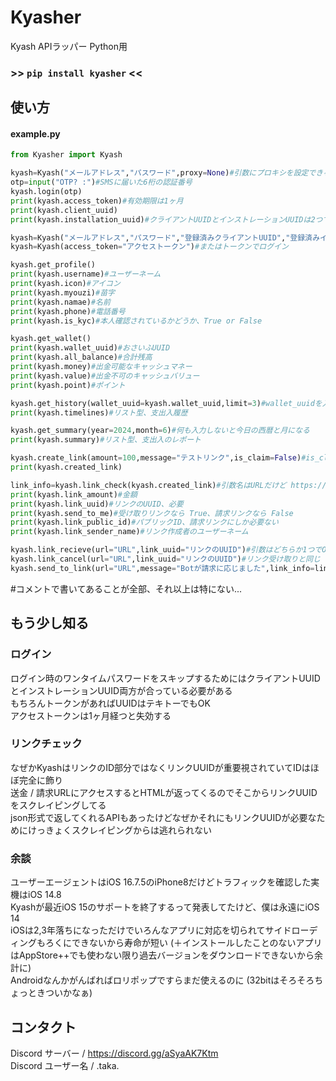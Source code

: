 # Kyasher
Kyash APIラッパー Python用
### >> ```pip install kyasher``` <<
## 使い方
#### example.py  
```py
from Kyasher import Kyash

kyash=Kyash("メールアドレス","パスワード",proxy=None)#引数にプロキシを設定できる、proxy=dict
otp=input("OTP? :")#SMSに届いた6桁の認証番号
kyash.login(otp)
print(kyash.access_token)#有効期限は1ヶ月
print(kyash.client_uuid)
print(kyash.installation_uuid)#クライアントUUIDとインストレーションUUIDは2つで1セット

kyash=Kyash("メールアドレス","パスワード","登録済みクライアントUUID","登録済みインストレーションUUID")#これでログイン時のOTP認証をスキップできる
kyash=Kyash(access_token="アクセストークン")#またはトークンでログイン

kyash.get_profile()
print(kyash.username)#ユーザーネーム
print(kyash.icon)#アイコン
print(kyash.myouzi)#苗字
print(kyash.namae)#名前
print(kyash.phone)#電話番号
print(kyash.is_kyc)#本人確認されているかどうか、True or False

kyash.get_wallet()
print(kyash.wallet_uuid)#おさいふUUID
print(kyash.all_balance)#合計残高
print(kyash.money)#出金可能なキャッシュマネー
print(kyash.value)#出金不可のキャッシュバリュー
print(kyash.point)#ポイント

kyash.get_history(wallet_uuid=kyash.wallet_uuid,limit=3)#wallet_uuidを入力しなかったらその場で取得するので入力しなくてもOK
print(kyash.timelines)#リスト型、支出入履歴

kyash.get_summary(year=2024,month=6)#何も入力しないと今日の西暦と月になる
print(kyash.summary)#リスト型、支出入のレポート

kyash.create_link(amount=100,message="テストリンク",is_claim=False)#is_claim=True で請求リンクを作成する
print(kyash.created_link)

link_info=kyash.link_check(kyash.created_link)#引数名はURLだけど https://kyash.me/payments/ はなくてもOK
print(kyash.link_amount)#金額
print(kyash.link_uuid)#リンクのUUID、必要
print(kyash.send_to_me)#受け取りリンクなら True、請求リンクなら False
print(kyash.link_public_id)#パブリックID、請求リンクにしか必要ない
print(kyash.link_sender_name)#リンク作成者のユーザーネーム

kyash.link_recieve(url="URL",link_uuid="リンクのUUID")#引数はどちらか1つでOK、リンクのUUIDをいれるとリンクチェックがスキップされる
kyash.link_cancel(url="URL",link_uuid="リンクのUUID")#リンク受け取りと同じ
kyash.send_to_link(url="URL",message="Botが請求に応じました",link_info=link_info)#請求リンクに送金する時にリンクチェックをスキップしたい場合だけlink_info全体が必要、もちろんURLだけいれてもちゃんと機能する
```  
#コメントで書いてあることが全部、それ以上は特にない...  
## もう少し知る
### ログイン
ログイン時のワンタイムパスワードをスキップするためにはクライアントUUIDとインストレーションUUID両方が合っている必要がある  
もちろんトークンがあればUUIDはテキトーでもOK  
アクセストークンは1ヶ月経つと失効する  
### リンクチェック
なぜかKyashはリンクのID部分ではなくリンクUUIDが重要視されていてIDはほぼ完全に飾り  
送金 / 請求URLにアクセスするとHTMLが返ってくるのでそこからリンクUUIDをスクレイピングしてる  
json形式で返してくれるAPIもあったけどなぜかそれにもリンクUUIDが必要なためにけっきょくスクレイピングからは逃れられない  
### 余談
ユーザーエージェントはiOS 16.7.5のiPhone8だけどトラフィックを確認した実機はiOS 14.8  
Kyashが最近iOS 15のサポートを終了するって発表してたけど、僕は永遠にiOS 14  
iOSは2,3年落ちになっただけでいろんなアプリに対応を切られてサイドローディングもろくにできないから寿命が短い (＋インストールしたことのないアプリはAppStore++でも使わない限り過去バージョンをダウンロードできないから余計に)  
Androidなんかがんばればロリポップですらまだ使えるのに (32bitはそろそろちょっときついかなぁ)
## コンタクト  
Discord サーバー / https://discord.gg/aSyaAK7Ktm  
Discord ユーザー名 / .taka.  
